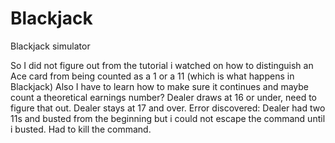 # Blackjack
Blackjack simulator

So I did not figure out from the tutorial i watched on how to distinguish an Ace card from being counted as a 1 or a 11 (which is what happens in Blackjack)
Also I have to learn how to make sure it continues and maybe count a theoretical earnings number?
Dealer draws at 16 or under, need to figure that out. Dealer stays at 17 and over.
Error discovered: Dealer had two 11s and busted from the beginning but i could not escape the command until i busted. Had to kill the command.
